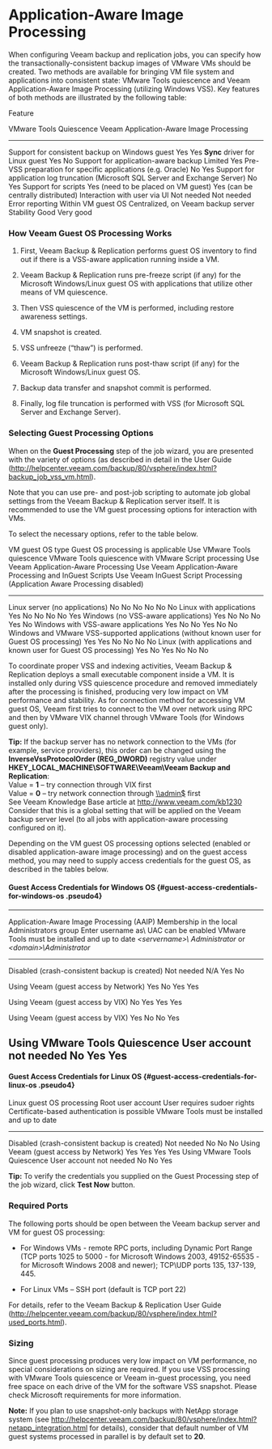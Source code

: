 # Application-Aware Image Processing

When configuring Veeam backup and replication jobs, you can specify how
the transactionally-consistent backup images of VMware VMs should be
created. Two methods are available for bringing VM file system and
applications into consistent state: VMware Tools quiescence and Veeam
Application-Aware Image Processing (utilizing Windows VSS). Key features
of both methods are illustrated by the following table:

  Feature 
  
  VMware Tools Quiescence               Veeam Application-Aware Image Processing
  ----------------------------------------------------------------------------------- ------------------------------------- ------------------------------------------
  Support for consistent backup on Windows guest                                      Yes                                   Yes
  **Sync** driver for Linux guest                                                     Yes                                   No
  Support for application-aware backup                                                Limited                               Yes
  Pre-VSS preparation for specific applications (e.g. Oracle)                         No                                    Yes
  Support for application log truncation (Microsoft SQL Server and Exchange Server)   No                                    Yes
  Support for scripts                                                                 Yes (need to be placed on VM guest)   Yes (can be centrally distributed)
  Interaction with user via UI                                                        Not needed                            Not needed
  Error reporting                                                                     Within VM guest OS                    Centralized, on Veeam backup server
  Stability                                                                           Good                                  Very good

### How Veeam Guest OS Processing Works

1.  First, Veeam Backup & Replication performs guest OS inventory to
    find out if there is a VSS-aware application running inside a VM.

2.  Veeam Backup & Replication runs pre-freeze script (if any) for the
    Microsoft Windows/Linux guest OS with applications that utilize
    other means of VM quiescence.

3.  Then VSS quiescence of the VM is performed, including restore
    awareness settings.

4.  VM snapshot is created.

5.  VSS unfreeze (“thaw”) is performed.

6.  Veeam Backup & Replication runs post-thaw script (if any) for the
    Microsoft Windows/Linux guest OS.

7.  Backup data transfer and snapshot commit is performed.

8.  Finally, log file truncation is performed with VSS (for Microsoft
    SQL Server and Exchange Server).

### Selecting Guest Processing Options 

When on the **Guest Processing** step of the job wizard, you are
presented with the variety of options (as described in detail in the
User Guide
(<http://helpcenter.veeam.com/backup/80/vsphere/index.html?backup_job_vss_vm.html>).

Note that you can use pre- and post-job scripting to automate job global
settings from the Veeam Backup & Replication server itself. It is
recommended to use the VM guest processing options for interaction with
VMs.

To select the necessary options, refer to the table below.

  VM guest OS type                                                                             Guest OS processing is applicable   Use VMware Tools quiescence   VMware Tools quiescence with VMware Script processing   Use Veeam Application-Aware Processing   Use Veeam Application-Aware Processing and InGuest Scripts   Use Veeam InGuest Script Processing (Application Aware Processing disabled)
  -------------------------------------------------------------------------------------------- ----------------------------------- ----------------------------- ------------------------------------------------------- ---------------------------------------- ------------------------------------------------------------ -----------------------------------------------------------------------------
  Linux server (no applications)                                                               No                                  No                            No                                                      No                                       No                                                           No
  Linux with applications                                                                      Yes                                 No                            No                                                      No                                       No                                                           Yes
  Windows (no VSS-aware applications)                                                          Yes                                 No                            No                                                      No                                       Yes                                                          No
  Windows with VSS-aware applications                                                          Yes                                 No                            No                                                      Yes                                      No                                                           No
  Windows and VMware VSS-supported applications (without known user for Guest OS processing)   Yes                                 Yes                           No                                                      No                                       No                                                           No
  Linux (with applications and known user for Guest OS processing)                             Yes                                 No                            Yes                                                     No                                       No                                                           No

To coordinate proper VSS and indexing activities, Veeam Backup &
Replication deploys a small executable component inside a VM. It is
installed only during VSS quiescence procedure and removed immediately
after the processing is finished, producing very low impact on VM
performance and stability. As for connection method for accessing VM
guest OS, Veeam first tries to connect to the VM over network using RPC
and then by VMware VIX channel through VMware Tools (for Windows guest
only).

**Tip:** If the backup server has no network connection to the VMs (for
example, service providers), this order can be changed using the
**InverseVssProtocolOrder (REG\_DWORD)** registry value under
**HKEY\_LOCAL\_MACHINE\\SOFTWARE\\Veeam\\Veeam Backup and
Replication**:\
Value = **1** – try connection through VIX first\
Value = **0** – try network connection through
[\\\\admin\$](file:///\\admin$) first\
See Veeam Knowledge Base article at <http://www.veeam.com/kb1230>\
Consider that this is a global setting that will be applied on the Veeam
backup server level (to all jobs with application-aware processing
configured on it).

Depending on the VM guest OS processing options selected (enabled or
disabled application-aware image processing) and on the guest access
method, you may need to supply access credentials for the guest OS, as
described in the tables below.

#### Guest Access Credentials for Windows OS {#guest-access-credentials-for-windows-os .pseudo4}

  ---------------------------------------------------------------------------------------------------------------------------------------------------------------------------------------------------------------------------------------------
  Application-Aware Image Processing (AAIP)       Membership in the local Administrators group   Enter username as\                                                        UAC can be enabled   VMware Tools must be installed and up to date
                                                                                                 *&lt;servername&gt;\\ Administrator* or *&lt;domain&gt;\\Administrator*                        
  ----------------------------------------------- ---------------------------------------------- ------------------------------------------------------------------------- -------------------- -----------------------------------------------
  Disabled (crash-consistent backup is created)   Not needed                                     N/A                                                                       Yes                  No

  Using Veeam (guest access by Network)           Yes                                            No                                                                        Yes                  Yes

  Using Veeam (guest access by VIX)               No                                             Yes                                                                       Yes                  Yes

  Using Veeam (guest access by VIX)               Yes                                            No                                                                        No                   Yes

  Using VMware Tools Quiescence                   User account not needed                        No                                                                        Yes                  Yes
  ---------------------------------------------------------------------------------------------------------------------------------------------------------------------------------------------------------------------------------------------

#### Guest Access Credentials for Linux OS {#guest-access-credentials-for-linux-os .pseudo4}

  Linux guest OS processing                       Root user account         User requires sudoer rights   Certificate-based authentication is possible   VMware Tools must be installed and up to date
  ----------------------------------------------- ------------------------- ----------------------------- ---------------------------------------------- -----------------------------------------------
  Disabled (crash-consistent backup is created)   Not needed                No                            No                                             No
  Using Veeam (guest access by Network)           Yes                       Yes                           Yes                                            Yes
  Using VMware Tools Quiescence                   User account not needed   No                            No                                             Yes

**Tip:** To verify the credentials you supplied on the Guest Processing
step of the job wizard, click **Test Now** button.

### Required Ports

The following ports should be open between the Veeam backup server and
VM for guest OS processing:

-   For Windows VMs - remote RPC ports, including Dynamic Port Range
    (TCP ports 1025 to 5000 - for Microsoft Windows 2003, 49152-65535 -
    for Microsoft Windows 2008 and newer); TCP\\UDP ports 135,
    137-139, 445.

-   For Linux VMs – SSH port (default is TCP port 22)

For details, refer to the Veeam Backup & Replication User Guide
(<http://helpcenter.veeam.com/backup/80/vsphere/index.html?used_ports.html>).

### Sizing

Since guest processing produces very low impact on VM performance, no
special considerations on sizing are required. If you use VSS processing
with VMware Tools quiescence or Veeam in-guest processing, you need free
space on each drive of the VM for the software VSS snapshot. Please
check Microsoft requirements for more information.

**Note:** If you plan to use snapshot-only backups with NetApp storage
system (see
<http://helpcenter.veeam.com/backup/80/vsphere/index.html?netapp_integration.html>
for details), consider that default number of VM guest systems processed
in parallel is by default set to **20**.
